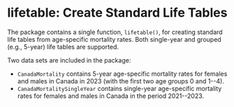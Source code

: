 

# **lifetable**: Create Standard Life Tables

The package contains a single function, `lifetable()`, for creating
standard life tables from age-specific mortality rates. Both single-year
and grouped (e.g., 5-year) life tables are supported.

Two data sets are included in the package:

- `CanadaMortality` contains 5-year age-specific mortality rates
for females and males in Canada in 2023 (with the first
two age groups 0 and 1--4).
- `CanadaMortalitySingleYear` contains single-year age-specific
mortality rates for females and males in Canada in the period
2021--2023.




